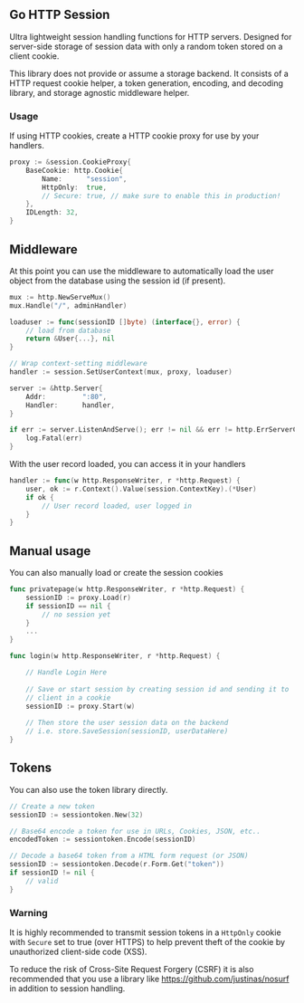 ## Go HTTP Session

Ultra lightweight session handling functions for HTTP servers. Designed 
for server-side storage of session data with only a random token stored 
on a client cookie.

This library does not provide or assume a storage backend. It consists 
of a HTTP request cookie helper, a token generation, encoding, and decoding 
library, and storage agnostic middleware helper.

### Usage

If using HTTP cookies, create a HTTP cookie proxy for use by your handlers.

```go
proxy := &session.CookieProxy{
    BaseCookie: http.Cookie{
        Name:      "session",
        HttpOnly:  true,
        // Secure: true, // make sure to enable this in production!
    },
    IDLength: 32,
}
```

## Middleware

At this point you can use the middleware to automatically load the user object from the database using the session id (if present).

```go
mux := http.NewServeMux()
mux.Handle("/", adminHandler)

loaduser := func(sessionID []byte) (interface{}, error) {
	// load from database
	return &User{...}, nil
}

// Wrap context-setting middleware
handler := session.SetUserContext(mux, proxy, loaduser)

server := &http.Server{
	Addr:         ":80",
	Handler:      handler,
}

if err := server.ListenAndServe(); err != nil && err != http.ErrServerClosed {
    log.Fatal(err)
}

```

With the user record loaded, you can access it in your handlers

```go
handler := func(w http.ResponseWriter, r *http.Request) {
    user, ok := r.Context().Value(session.ContextKey).(*User)
    if ok {
        // User record loaded, user logged in
    }
}
```


## Manual usage

You can also manually load or create the session cookies

```go
func privatepage(w http.ResponseWriter, r *http.Request) {
    sessionID := proxy.Load(r)
    if sessionID == nil {
    	// no session yet
    }
    ...
}

func login(w http.ResponseWriter, r *http.Request) {

    // Handle Login Here
	
    // Save or start session by creating session id and sending it to 
    // client in a cookie
    sessionID := proxy.Start(w)
    
    // Then store the user session data on the backend
    // i.e. store.SaveSession(sessionID, userDataHere)
}
```


## Tokens

You can also use the token library directly.

```go
// Create a new token
sessionID := sessiontoken.New(32)

// Base64 encode a token for use in URLs, Cookies, JSON, etc..
encodedToken := sessiontoken.Encode(sessionID)

// Decode a base64 token from a HTML form request (or JSON)
sessionID := sessiontoken.Decode(r.Form.Get("token"))
if sessionID != nil { 
	// valid
}
```

### Warning

It is highly recommended to transmit session tokens in a `HttpOnly` cookie 
with `Secure` set to true (over HTTPS) to help prevent theft of the cookie
by unauthorized client-side code (XSS).

To reduce the risk of Cross-Site Request Forgery (CSRF) it is also 
recommended that you use a library like https://github.com/justinas/nosurf
in addition to session handling.